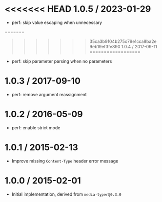 <<<<<<< HEAD
1.0.5 / 2023-01-29
==================

  * perf: skip value escaping when unnecessary

=======
>>>>>>> 35ca3b9104b275c79e1cca8ba2e9eb19ef3fe890
1.0.4 / 2017-09-11
==================

  * perf: skip parameter parsing when no parameters

1.0.3 / 2017-09-10
==================

  * perf: remove argument reassignment

1.0.2 / 2016-05-09
==================

  * perf: enable strict mode

1.0.1 / 2015-02-13
==================

  * Improve missing `Content-Type` header error message

1.0.0 / 2015-02-01
==================

  * Initial implementation, derived from `media-typer@0.3.0`
